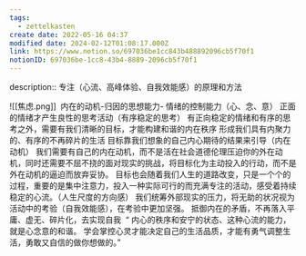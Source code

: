 ```yaml
---
tags:
  - zettelkasten
create date: 2022-05-16 04:37
modified date: 2024-02-12T01:08:17.000Z
link: https://www.notion.so/697036be1cc843b488892096cb5f70f1
notionID: 697036be-1cc8-43b4-8889-2096cb5f70f1
---
```


description:: 专注（心流、高峰体验、自我效能感）的原理和方法

![[焦虑.png]]
 内在的动机-归因的思想能力- 情绪的控制能力（心、念、意）
正面的情绪才产生良性的思考活动（有序稳定的思考）
有正向稳定的情绪和有序的思考之外，需要有我们清晰的目标，才能构建和谐的内在秩序 形成我们具有内聚力的、有序的不再碎片的生活
目标靠我们想象的自己内心期待的结果来引导（内在动机）
我们需要有自己的内在动机，而不是活在社会道德伦理压迫你的外在动机，同时还需要不屈不挠的面对现实的挑战，将目标化为主动投入的行动，而不是外在动机的逼迫而放弃妥协。 目标也会随着我们人生的道路改变，只是一个个的过程，重要的是集中注意力，投入一种实际可行的而充满专注的活动，感受着持续稳定的心流。（人生尺度的方向感）
我们统筹外部现实的压力，将无助的状况视为活动中的考验（自我效能感），在考验中更加坚强。
抵御内在的矛盾，不再落入平庸、虚无、碎片化，去实现自我
 “ 内心的秩序和安宁的状态、这种心流的能力，就是心念意的和谐。 学会掌控心灵才能决定自己的生活品质，才能有勇气调整生活，勇敢又自信的做你想做的。”
